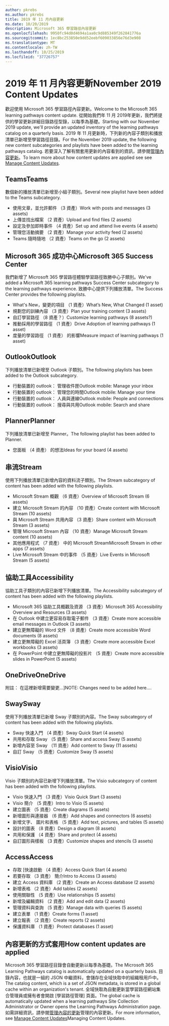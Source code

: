 ```yaml
---
author: pkrebs
ms.author: pkrebs
title: 2019 年 11 月內容更新
ms.date: 10/20/2019
description: Microsoft 365 學習路徑內容更新
ms.openlocfilehash: 9950fc94d0d4694a1aa0c9d885349f262841776a
ms.sourcegitcommit: 1ec8bc253850e9dd52eebf609033856e76d3e908
ms.translationtype: MT
ms.contentlocale: zh-TW
ms.lasthandoff: 10/25/2019
ms.locfileid: "37726757"
---
```

# <a name="november-2019-content-updates"></a><span data-ttu-id="88c1a-103">2019 年 11 月內容更新</span><span class="sxs-lookup"><span data-stu-id="88c1a-103">November 2019 Content Updates</span></span>
<span data-ttu-id="88c1a-104">歡迎使用 Microsoft 365 學習路徑內容更新。</span><span class="sxs-lookup"><span data-stu-id="88c1a-104">Welcome to the Microsoft 365 learning pathways content update.</span></span> <span data-ttu-id="88c1a-105">從開始我們年 11 月 2019年更新，我們將提供的學習更新詳細目錄路徑型錄，以每季為基礎。</span><span class="sxs-lookup"><span data-stu-id="88c1a-105">Starting with our November 2019 update, we'll provide an updated inventory of the learning pathways catalog on a quarterly basis.</span></span> <span data-ttu-id="88c1a-106">2019 年 11 月更新時，下列新的內容子類別和播放清單已新增至學習路徑目錄。</span><span class="sxs-lookup"><span data-stu-id="88c1a-106">For the November 2019 update, the following new content subcategories and playlists have been added to the learning pathways catalog.</span></span> <span data-ttu-id="88c1a-107">若要深入了解有關套用更新的內容看到的資訊，請參閱[管理內容更新](custom_contentupdatesmanage.md)。</span><span class="sxs-lookup"><span data-stu-id="88c1a-107">To learn more about how content updates are applied see see [Manage Content Updates](custom_contentupdatesmanage.md).</span></span>  

## <a name="teams"></a><span data-ttu-id="88c1a-108">Teams</span><span class="sxs-lookup"><span data-stu-id="88c1a-108">Teams</span></span>
<span data-ttu-id="88c1a-109">數個新的播放清單已新增至小組子類別。</span><span class="sxs-lookup"><span data-stu-id="88c1a-109">Several new playlist have been added to the Teams subcategory.</span></span>
- <span data-ttu-id="88c1a-110">使用文章，並允許郵件 （3 資產）</span><span class="sxs-lookup"><span data-stu-id="88c1a-110">Work with posts and messages (3 assets)</span></span>
- <span data-ttu-id="88c1a-111">上傳並找出檔案 （2 資產）</span><span class="sxs-lookup"><span data-stu-id="88c1a-111">Upload and find files (2 assets)</span></span>
- <span data-ttu-id="88c1a-112">設定及參加即時事件 （4 資產）</span><span class="sxs-lookup"><span data-stu-id="88c1a-112">Set up and attend live events (4 assets)</span></span>
- <span data-ttu-id="88c1a-113">管理您活動摘要 （2 資產）</span><span class="sxs-lookup"><span data-stu-id="88c1a-113">Manage your activity feed (2 assets)</span></span>
- <span data-ttu-id="88c1a-114">Teams 隨時隨地 （2 資產）</span><span class="sxs-lookup"><span data-stu-id="88c1a-114">Teams on the go (2 assets)</span></span>

## <a name="microsoft-365-success-center"></a><span data-ttu-id="88c1a-115">Microsoft 365 成功中心</span><span class="sxs-lookup"><span data-stu-id="88c1a-115">Microsoft 365 Success Center</span></span>
<span data-ttu-id="88c1a-116">我們新增了 Microsoft 365 學習路徑體驗學習路徑致勝中心子類別。</span><span class="sxs-lookup"><span data-stu-id="88c1a-116">We've added a Microsoft 365 learning pathways Success Center subcategory to the learning pathways experience.</span></span> <span data-ttu-id="88c1a-117">致勝中心提供下列播放清單。</span><span class="sxs-lookup"><span data-stu-id="88c1a-117">The Success Center provides the following playlists.</span></span>
- <span data-ttu-id="88c1a-118">What's New，變更的項目 （1 資產）</span><span class="sxs-lookup"><span data-stu-id="88c1a-118">What’s New, What Changed (1 asset)</span></span>
- <span data-ttu-id="88c1a-119">規劃您的訓練內容 （3 資產）</span><span class="sxs-lookup"><span data-stu-id="88c1a-119">Plan your training content (3 assets)</span></span>
- <span data-ttu-id="88c1a-120">自訂學習路徑 （8 資產？）</span><span class="sxs-lookup"><span data-stu-id="88c1a-120">Customize learning pathways (8 assets?)</span></span>
- <span data-ttu-id="88c1a-121">推動採用的學習路徑 （1 資產）</span><span class="sxs-lookup"><span data-stu-id="88c1a-121">Drive Adoption of learning pathways (1 asset)</span></span>
- <span data-ttu-id="88c1a-122">度量的學習路徑 （1 資產） 的影響</span><span class="sxs-lookup"><span data-stu-id="88c1a-122">Measure impact of learning pathways (1 asset)</span></span>

## <a name="outlook"></a><span data-ttu-id="88c1a-123">Outlook</span><span class="sxs-lookup"><span data-stu-id="88c1a-123">Outlook</span></span>
<span data-ttu-id="88c1a-124">下列播放清單已新增至 Outlook 子類別。</span><span class="sxs-lookup"><span data-stu-id="88c1a-124">The following playlists has been added to the Outlook subcategory.</span></span> 
- <span data-ttu-id="88c1a-125">行動裝置的 outlook： 管理收件匣</span><span class="sxs-lookup"><span data-stu-id="88c1a-125">Outlook mobile: Manage your inbox</span></span>
- <span data-ttu-id="88c1a-126">行動裝置的 outlook： 管理您的時間</span><span class="sxs-lookup"><span data-stu-id="88c1a-126">Outlook mobile: Manage your time</span></span>
- <span data-ttu-id="88c1a-127">行動裝置的 outlook： 人員與連線</span><span class="sxs-lookup"><span data-stu-id="88c1a-127">Outlook mobile: People and connections</span></span>
- <span data-ttu-id="88c1a-128">行動裝置的 outlook： 搜尋與共用</span><span class="sxs-lookup"><span data-stu-id="88c1a-128">Outlook mobile: Search and share</span></span>

## <a name="planner"></a><span data-ttu-id="88c1a-129">Planner</span><span class="sxs-lookup"><span data-stu-id="88c1a-129">Planner</span></span>
<span data-ttu-id="88c1a-130">下列播放清單已新增至 Planner。</span><span class="sxs-lookup"><span data-stu-id="88c1a-130">The following playlist has been added to Planner.</span></span> 
- <span data-ttu-id="88c1a-131">您面板 （4 資產） 的想法</span><span class="sxs-lookup"><span data-stu-id="88c1a-131">Ideas for your board (4 assets)</span></span>

## <a name="stream"></a><span data-ttu-id="88c1a-132">串流</span><span class="sxs-lookup"><span data-stu-id="88c1a-132">Stream</span></span>
<span data-ttu-id="88c1a-133">使用下列播放清單已新增內容的資料流子類別。</span><span class="sxs-lookup"><span data-stu-id="88c1a-133">The Stream subcategory of content has been added with the following playlists.</span></span> 
- <span data-ttu-id="88c1a-134">Microsoft Stream 概觀 （6 資產）</span><span class="sxs-lookup"><span data-stu-id="88c1a-134">Overview of Microsoft Stream (6 assets)</span></span>
- <span data-ttu-id="88c1a-135">建立 Microsoft Stream 的內容 （10 資產）</span><span class="sxs-lookup"><span data-stu-id="88c1a-135">Create content with Microsoft Stream (10 assets)</span></span>
- <span data-ttu-id="88c1a-136">與 Microsoft Stream 共用內容 （3 資產）</span><span class="sxs-lookup"><span data-stu-id="88c1a-136">Share content with Microsoft Stream (3 assets)</span></span>
- <span data-ttu-id="88c1a-137">管理 Microsoft Stream 內容 （10 資產）</span><span class="sxs-lookup"><span data-stu-id="88c1a-137">Manage Microsoft Stream content (10 assets)</span></span>
- <span data-ttu-id="88c1a-138">其他應用程式 （7 資產） 中的 Microsoft Stream</span><span class="sxs-lookup"><span data-stu-id="88c1a-138">Microsoft Stream in other apps (7 assets)</span></span>
- <span data-ttu-id="88c1a-139">Live Microsoft Stream 中的事件 （5 資產）</span><span class="sxs-lookup"><span data-stu-id="88c1a-139">Live Events in Microsoft Stream (5 assets)</span></span>

## <a name="accessibility"></a><span data-ttu-id="88c1a-140">協助工具</span><span class="sxs-lookup"><span data-stu-id="88c1a-140">Accessibility</span></span>
<span data-ttu-id="88c1a-141">協助工具子類別的內容已新增下列播放清單。</span><span class="sxs-lookup"><span data-stu-id="88c1a-141">The Accessibility subcategory of content has been added with the following playlists.</span></span> 
- <span data-ttu-id="88c1a-142">Microsoft 365 協助工具概觀及資源 （3 資產）</span><span class="sxs-lookup"><span data-stu-id="88c1a-142">Microsoft 365 Accessibility Overview and Resources (3 assets)</span></span>
- <span data-ttu-id="88c1a-143">在 Outlook 中建立更容易存取電子郵件 （3 資產）</span><span class="sxs-lookup"><span data-stu-id="88c1a-143">Create more accessible email messages in Outlook (3 assets)</span></span>
- <span data-ttu-id="88c1a-144">建立更無障礙的 Word 文件 （8 資產）</span><span class="sxs-lookup"><span data-stu-id="88c1a-144">Create more accessible Word documents (8 assets)</span></span>
- <span data-ttu-id="88c1a-145">建立更無障礙的 Excel 活頁簿 （3 資產）</span><span class="sxs-lookup"><span data-stu-id="88c1a-145">Create more accessible Excel workbooks (3 assets)</span></span>
- <span data-ttu-id="88c1a-146">在 PowerPoint 中建立更無障礙的投影片 （5 資產）</span><span class="sxs-lookup"><span data-stu-id="88c1a-146">Create more accessible slides in PowerPoint (5 assets)</span></span>

## <a name="onedrive"></a><span data-ttu-id="88c1a-147">OneDrive</span><span class="sxs-lookup"><span data-stu-id="88c1a-147">OneDrive</span></span>
<span data-ttu-id="88c1a-148">附註： 在這裡新增需要變更...]</span><span class="sxs-lookup"><span data-stu-id="88c1a-148">NOTE: Changes need to be added here....</span></span>

## <a name="sway"></a><span data-ttu-id="88c1a-149">Sway</span><span class="sxs-lookup"><span data-stu-id="88c1a-149">Sway</span></span>
<span data-ttu-id="88c1a-150">使用下列播放清單已新增 Sway 子類別的內容。</span><span class="sxs-lookup"><span data-stu-id="88c1a-150">The Sway subcategory of content has been added with the following playlists.</span></span> 
- <span data-ttu-id="88c1a-151">Sway 快速入門 （4 資產）</span><span class="sxs-lookup"><span data-stu-id="88c1a-151">Sway Quick Start (4 assets)</span></span>
- <span data-ttu-id="88c1a-152">共用和存取 Sway （5 資產）</span><span class="sxs-lookup"><span data-stu-id="88c1a-152">Share and access Sway (5 assets)</span></span>
- <span data-ttu-id="88c1a-153">新增內容至 Sway （11 資產）</span><span class="sxs-lookup"><span data-stu-id="88c1a-153">Add content to Sway (11 assets)</span></span>
- <span data-ttu-id="88c1a-154">自訂 Sway （5 資產）</span><span class="sxs-lookup"><span data-stu-id="88c1a-154">Customize Sway (5 assets)</span></span>

## <a name="visio"></a><span data-ttu-id="88c1a-155">Visio</span><span class="sxs-lookup"><span data-stu-id="88c1a-155">Visio</span></span>
<span data-ttu-id="88c1a-156">Visio 子類別的內容已新增下列播放清單。</span><span class="sxs-lookup"><span data-stu-id="88c1a-156">The Visio subcategory of content has been added with the following playlists.</span></span> 
- <span data-ttu-id="88c1a-157">Visio 快速入門 （3 資產）</span><span class="sxs-lookup"><span data-stu-id="88c1a-157">Visio Quick Start (3 assets)</span></span>
- <span data-ttu-id="88c1a-158">Visio 簡介 （5 資產）</span><span class="sxs-lookup"><span data-stu-id="88c1a-158">Intro to Visio (5 assets)</span></span>
- <span data-ttu-id="88c1a-159">建立圖表 （5 資產）</span><span class="sxs-lookup"><span data-stu-id="88c1a-159">Create diagrams (5 assets)</span></span>
- <span data-ttu-id="88c1a-160">新增圖形與連接器 （6 資產）</span><span class="sxs-lookup"><span data-stu-id="88c1a-160">Add shapes and connectors (6 assets)</span></span>
- <span data-ttu-id="88c1a-161">新增文字、 圖片和表格 （5 資產）</span><span class="sxs-lookup"><span data-stu-id="88c1a-161">Add text, pictures, and tables (5 assets)</span></span>
- <span data-ttu-id="88c1a-162">設計的圖表 （8 資產）</span><span class="sxs-lookup"><span data-stu-id="88c1a-162">Design a diagram (8 assets)</span></span>
- <span data-ttu-id="88c1a-163">共用和保護 （4 資產）</span><span class="sxs-lookup"><span data-stu-id="88c1a-163">Share and protect (4 assets)</span></span>
- <span data-ttu-id="88c1a-164">自訂圖形與樣板 （3 資產）</span><span class="sxs-lookup"><span data-stu-id="88c1a-164">Customize shapes and stencils (3 assets)</span></span>

## <a name="access"></a><span data-ttu-id="88c1a-165">Access</span><span class="sxs-lookup"><span data-stu-id="88c1a-165">Access</span></span>
- <span data-ttu-id="88c1a-166">存取 [快速啟動 （4 資產）</span><span class="sxs-lookup"><span data-stu-id="88c1a-166">Access Quick Start (4 assets)</span></span>
- <span data-ttu-id="88c1a-167">若要存取 （3 資產） 簡介</span><span class="sxs-lookup"><span data-stu-id="88c1a-167">Intro to Access (3 assets)</span></span>
- <span data-ttu-id="88c1a-168">建立 Access 資料庫 （2 資產）</span><span class="sxs-lookup"><span data-stu-id="88c1a-168">Create an Access database (2 assets)</span></span>
- <span data-ttu-id="88c1a-169">新增表格 （2 資產）</span><span class="sxs-lookup"><span data-stu-id="88c1a-169">Add tables (2 assets)</span></span>
- <span data-ttu-id="88c1a-170">使用關聯性 （5 資產）</span><span class="sxs-lookup"><span data-stu-id="88c1a-170">Use relationships (5 assets)</span></span>
- <span data-ttu-id="88c1a-171">新增及編輯資料 （2 資產）</span><span class="sxs-lookup"><span data-stu-id="88c1a-171">Add and edit data (2 assets)</span></span>
- <span data-ttu-id="88c1a-172">管理資料與查詢 （5 資產）</span><span class="sxs-lookup"><span data-stu-id="88c1a-172">Manage data with queries (5 assets)</span></span>
- <span data-ttu-id="88c1a-173">建立表單 （1 資產）</span><span class="sxs-lookup"><span data-stu-id="88c1a-173">Create forms (1 asset)</span></span>
- <span data-ttu-id="88c1a-174">建立報表 （2 資產）</span><span class="sxs-lookup"><span data-stu-id="88c1a-174">Create reports (2 assets)</span></span>
- <span data-ttu-id="88c1a-175">保護資料庫 （1 資產）</span><span class="sxs-lookup"><span data-stu-id="88c1a-175">Protect databases (1 asset)</span></span>

## <a name="how-content-updates-are-applied"></a><span data-ttu-id="88c1a-176">內容更新的方式套用</span><span class="sxs-lookup"><span data-stu-id="88c1a-176">How content updates are applied</span></span>
<span data-ttu-id="88c1a-177">Microsoft 365 學習路徑目錄會自動更新以每季為基礎。</span><span class="sxs-lookup"><span data-stu-id="88c1a-177">The Microsoft 365 Learning Pathways catalog is automatically updated on a quarterly basis.</span></span> <span data-ttu-id="88c1a-178">目錄內容，也就是一組的 JSON 中繼資料，會儲存在全域快取中的組織租用戶中。</span><span class="sxs-lookup"><span data-stu-id="88c1a-178">The catalog content, which is a set of JSON metadata, is stored in a global cache within an organization's tenant.</span></span> <span data-ttu-id="88c1a-179">全域快取為自動更新當學習路徑網站集合管理員或擁有者會開啟 [學習路徑管理] 頁面。</span><span class="sxs-lookup"><span data-stu-id="88c1a-179">The global cache is automatically updated when a learning pathways Site Collection Administrator or Owner opens the Learning Pathways Administration page.</span></span> <span data-ttu-id="88c1a-180">如需詳細資訊，請參閱[管理內容的更新](custom_contentupdatesmanage.md)管理的內容更新。</span><span class="sxs-lookup"><span data-stu-id="88c1a-180">For more information, see [Manage Content Updates](custom_contentupdatesmanage.md)Managing Content Updates.</span></span> 